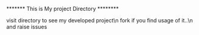 ******* This is My project Directory ********
 
 visit directory to see my developed project\n
 fork if you find usage of it..\n
 and raise issues  
